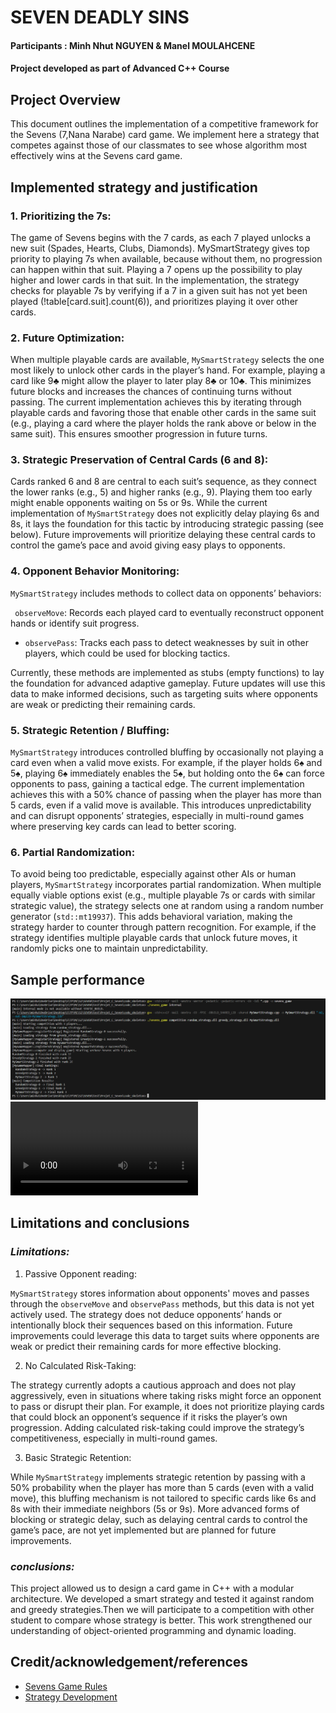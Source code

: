 # **SEVEN DEADLY SINS**

#### Participants : Minh Nhut NGUYEN & Manel MOULAHCENE
#### Project developed as part of Advanced C++ Course

## **Project Overview**

This document outlines the implementation of a competitive framework for the Sevens (7,Nana Narabe) card game. We implement here a strategy that competes against those of our classmates to see whose algorithm most effectively wins at the Sevens card game.

## **Implemented strategy and justification**
### **1. Prioritizing the 7s:**

The game of Sevens begins with the 7 cards, as each 7 played unlocks a new suit (Spades, Hearts, Clubs, Diamonds). MySmartStrategy gives top priority to playing 7s when available, because without them, no progression can happen within that suit. Playing a 7 opens up the possibility to play higher and lower cards in that suit. In the implementation, the strategy checks for playable 7s by verifying if a 7 in a given suit has not yet been played (!table[card.suit].count(6)), and prioritizes playing it over other cards.

### **2. Future Optimization:**

When multiple playable cards are available, `MySmartStrategy` selects the one most likely to unlock other cards in the player’s hand. For example, playing a card like 9♣ might allow the player to later play 8♣ or 10♣. This minimizes future blocks and increases the chances of continuing turns without passing. The current implementation achieves this by iterating through playable cards and favoring those that enable other cards in the same suit (e.g., playing a card where the player holds the rank above or below in the same suit). This ensures smoother progression in future turns.

### **3. Strategic Preservation of Central Cards (6 and 8):**

Cards ranked 6 and 8 are central to each suit’s sequence, as they connect the lower ranks (e.g., 5) and higher ranks (e.g., 9). Playing them too early might enable opponents waiting on 5s or 9s. While the current implementation of `MySmartStrategy` does not explicitly delay playing 6s and 8s, it lays the foundation for this tactic by introducing strategic passing (see below). Future improvements will prioritize delaying these central cards to control the game’s pace and avoid giving easy plays to opponents.

### **4. Opponent Behavior Monitoring:**

`MySmartStrategy` includes methods to collect data on opponents’ behaviors:

` observeMove`: Records each played card to eventually reconstruct opponent hands or identify suit progress.
- `observePass`: Tracks each pass to detect weaknesses by suit in other players, which could be used for blocking tactics.

Currently, these methods are implemented as stubs (empty functions) to lay the foundation for advanced adaptive gameplay. Future updates will use this data to make informed decisions, such as targeting suits where opponents are weak or predicting their remaining cards.

### **5. Strategic Retention / Bluffing:**

`MySmartStrategy` introduces controlled bluffing by occasionally not playing a card even when a valid move exists. For example, if the player holds 6♠ and 5♠, playing 6♠ immediately enables the 5♠, but holding onto the 6♠ can force opponents to pass, gaining a tactical edge. The current implementation achieves this with a 50% chance of passing when the player has more than 5 cards, even if a valid move is available. This introduces unpredictability and can disrupt opponents’ strategies, especially in multi-round games where preserving key cards can lead to better scoring.

### **6. Partial Randomization:**

To avoid being too predictable, especially against other AIs or human players, `MySmartStrategy` incorporates partial randomization. When multiple equally viable options exist (e.g., multiple playable 7s or cards with similar strategic value), the strategy selects one at random using a random number generator (`std::mt19937`). This adds behavioral variation, making the strategy harder to counter through pattern recognition. For example, if the strategy identifies multiple playable cards that unlock future moves, it randomly picks one to maintain unpredictability.

## **Sample performance** 
![test](test.png)
![video](video.mp4)

## **Limitations and conclusions**
### ***Limitations:***
1. Passive Opponent reading:

`MySmartStrategy` stores information about opponents' moves and passes through the `observeMove` and `observePass`  methods, but this data is not yet actively used. The strategy does not deduce opponents’ hands or intentionally block their sequences based on this information. Future improvements could leverage this data to target suits where opponents are weak or predict their remaining cards for more effective blocking.

2. No Calculated Risk-Taking:

The strategy currently adopts a cautious approach and does not play aggressively, even in situations where taking risks might force an opponent to pass or disrupt their plan. For example, it does not prioritize playing cards that could block an opponent’s sequence if it risks the player’s own progression. Adding calculated risk-taking could improve the strategy’s competitiveness, especially in multi-round games.

3. Basic Strategic Retention:

While `MySmartStrategy` implements strategic retention by passing with a 50% probability when the player has more than 5 cards (even with a valid move), this bluffing mechanism is not tailored to specific cards like 6s and 8s with their immediate neighbors (5s or 9s). More advanced forms of blocking or strategic delay, such as delaying central cards to control the game’s pace, are not yet implemented but are planned for future improvements.

### ***conclusions:***
This project allowed us to design a card game in C++ with a modular architecture. We developed a smart strategy and tested it against random and greedy strategies.Then we will participate to a competition with other student to compare whose strategy is better. This work strengthened our understanding of object-oriented programming and dynamic loading.


## **Credit/acknowledgement/references** 
- [Sevens Game Rules](project_description/advanced_cpp_project_v2.pdf)
- [Strategy Development](project_description/strategy_development_sevens_game.pdf)


